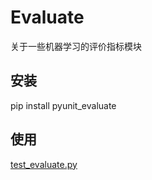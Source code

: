 # Evaluate

关于一些机器学习的评价指标模块

## 安装

pip install pyunit_evaluate

## 使用

[test_evaluate.py](test_evaluate.py)